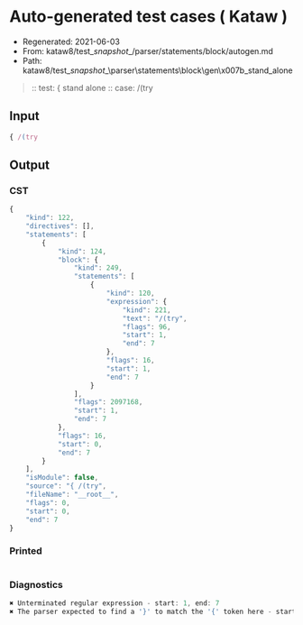 # Auto-generated test cases ( Kataw )
- Regenerated: 2021-06-03
- From: kataw8/test\__snapshot__/parser/statements/block/autogen.md
- Path: kataw8/test\__snapshot__\parser\statements\block\gen\x007b_stand_alone
> :: test: { stand alone
> :: case: /(try
## Input

`````js
{ /(try
`````
## Output

### CST

```javascript
{
    "kind": 122,
    "directives": [],
    "statements": [
        {
            "kind": 124,
            "block": {
                "kind": 249,
                "statements": [
                    {
                        "kind": 120,
                        "expression": {
                            "kind": 221,
                            "text": "/(try",
                            "flags": 96,
                            "start": 1,
                            "end": 7
                        },
                        "flags": 16,
                        "start": 1,
                        "end": 7
                    }
                ],
                "flags": 2097168,
                "start": 1,
                "end": 7
            },
            "flags": 16,
            "start": 0,
            "end": 7
        }
    ],
    "isModule": false,
    "source": "{ /(try",
    "fileName": "__root__",
    "flags": 0,
    "start": 0,
    "end": 7
}
```

### Printed

```javascript

```

### Diagnostics

```javascript
✖ Unterminated regular expression - start: 1, end: 7
✖ The parser expected to find a '}' to match the '{' token here - start: 7, end: 7

```

